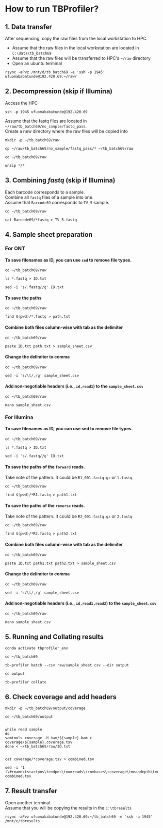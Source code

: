 # How to run TBProfiler?

## 1.   Data transfer
After sequencing, copy the raw files from the local workstation to HPC. </br>
-   Assume that the raw files in the local workstation are located in `C:\data\tb_batch69`
-   Assume that the raw files will be transferred to HPC's `~/raw` directory
-   Open an ubuntu terminal
```
rsync -aPvz /mnt/d/tb_batch69 -e 'ssh -p 1945' ufuomababatunde@192.420.69:~/raw/
```


## 2.   Decompression (skip if Illumina)
Access the HPC
```
ssh -p 1945 ufuomababatunde@192.420.69
```

Assume that the fastq files are located in `~/raw/tb_batch69/no_sample/fastq_pass`. </br>
Create a new directory where the raw files will be copied into
```
mkdir -p ~/tb_batch69/raw

cp ~/raw/tb_batch69/no_sample/fastq_pass/* ~/tb_batch69/raw

cd ~/tb_batch69/raw

unzip */*
```


## 3.   Combining *fastq*  (skip if Illumina)
Each barcode corresponds to a sample. </br>
Combine all `fastq` files of a sample into one. </br>
Assume that `Barcode69` corresponds to `TV_5` sample.

```
cd ~/tb_batch69/raw

cat Barcode69/*fastq > TV_5.fastq
```


## 4.   Sample sheet preparation
### For ONT
####    To save filenames as ID, you can use `sed` to remove file types.

```
cd ~/tb_batch69/raw

ls *.fastq > ID.txt

sed -i 's/.fastq//g' ID.txt
```

####    To save the paths
```
cd ~/tb_batch69/raw

find $(pwd)/*.fastq > path.txt
```

####    Combine both files column-wise with tab as the delimiter
```
cd ~/tb_batch69/raw

paste ID.txt path.txt > sample_sheet.csv
```

####    Change the delimiter to comma
```
cd ~/tb_batch69/raw

sed -i 's/\t/,/g' sample_sheet.csv
```

####    Add non-negotiable headers (i.e., `id,read1`) to the `sample_sheet.csv` </br>
```
cd ~/tb_batch69/raw

nano sample_sheet.csv
```

### For Illumina
####    To save filenames as ID, you can use sed to remove file types.

```
cd ~/tb_batch69/raw

ls *.fastq > ID.txt

sed -i 's/.fastq//g' ID.txt
```

####    To save the paths of the `forward` reads. </br>
Take note of the pattern. It could be `R1_001.fastq.gz` or `1.fastq`
```
cd ~/tb_batch69/raw

find $(pwd)/*R1.fastq > path1.txt
```

####    To save the paths of the `reverse` reads. </br>
Take note of the pattern. It could be `R2_001.fastq.gz` or `2.fastq`
```
cd ~/tb_batch69/raw

find $(pwd)/*R2.fastq > path2.txt
```

####    Combine both files column-wise with tab as the delimiter
```
cd ~/tb_batch69/raw

paste ID.txt path1.txt path2.txt > sample_sheet.csv
```

####    Change the delimiter to comma
```
cd ~/tb_batch69/raw

sed -i 's/\t/,/g' sample_sheet.csv
```

####    Add non-negotiable headers (i.e., `id,read1,read2`) to the `sample_sheet.csv` </br>
```
cd ~/tb_batch69/raw

nano sample_sheet.csv
```

## 5.   Running and Collating results
```
conda activate tbprofiler_env

cd ~/tb_batch69

tb-profiler batch --csv raw/sample_sheet.csv --dir output

cd output

tb-profiler collate
```


## 6.   Check coverage and add headers
```
mkdir -p ~/tb_batch69/output/coverage

cd ~/tb_batch69/output


while read sample
do
samtools coverage -H bam/${sample}.bam > coverage/${sample}.coverage.tsv
done < ~/tb_batch69/raw/ID.txt


cat coverage/*coverage.tsv > combined.tsv

sed -i '1 i\#rname\tstartpos\tendpos\tnumreads\tcovbases\tcoverage\tmeandepth\tmeanbaseq\tmeanmapq' combined.tsv
```


## 7.   Result transfer
Open another terminal. </br>
Assume that you will be copying the results in the `C:\tbresults`
```
rsync -aPvz ufuomababatunde@192.420.69:~/tb_batch69 -e 'ssh -p 1945' /mnt/c/tbresults
```


